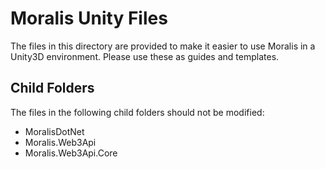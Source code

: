 ﻿# Moralis Unity Files #
The files in this directory are provided to make it easier to use Moralis in a Unity3D environment. 
Please use these as guides and templates.

## Child Folders ##
The files in the following child folders should not be modified:
- MoralisDotNet
- Moralis.Web3Api
- Moralis.Web3Api.Core

